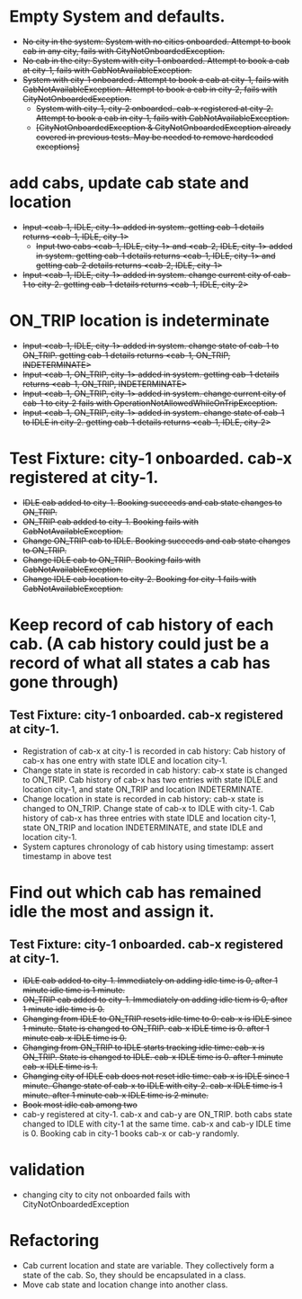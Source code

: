 # Empty System and defaults.
- ~~No city in the system: System with no cities onboarded. Attempt to book cab in any city, fails with CityNotOnboardedException.~~
- ~~No cab in the city: System with city-1 onboarded. Attempt to book a cab at city-1, fails with CabNotAvailableException.~~
- ~~System with city-1 onboarded. Attempt to book a cab at city-1, fails with CabNotAvailableException. Attempt to book a cab in city-2, fails with CityNotOnboardedException.~~
  - ~~System with city-1, city-2 onboarded. cab-x registered at city-2. Attempt to book a cab in city-1, fails with CabNotAvailableException.~~
  - ~~[CityNotOnboardedException & CityNotOnboardedException already covered in previous tests. May be needed to remove hardcoded exceptions]~~

# add cabs, update cab state and location
- ~~Input <cab-1, IDLE, city-1> added in system. getting cab-1 details returns <cab-1, IDLE, city-1>~~
  - ~~Input two cabs <cab-1, IDLE, city-1> and <cab-2, IDLE, city-1> added in system. getting cab-1 details returns <cab-1, IDLE, city-1> and getting cab-2 details returns <cab-2, IDLE, city-1>~~
- ~~Input <cab-1, IDLE, city-1> added in system. change current city of cab-1 to city-2. getting cab-1 details returns <cab-1, IDLE, city-2>~~

# ON_TRIP location is indeterminate
- ~~Input <cab-1, IDLE, city-1> added in system. change state of cab-1 to ON_TRIP. getting cab-1 details returns <cab-1, ON_TRIP, INDETERMINATE>~~
- ~~Input <cab-1, ON_TRIP, city-1> added in system. getting cab-1 details returns <cab-1, ON_TRIP, INDETERMINATE>~~
- ~~Input <cab-1, ON_TRIP, city-1> added in system. change current city of cab-1 to city-2 fails with OperationNotAllowedWhileOnTripException.~~
- ~~Input <cab-1, ON_TRIP, city-1> added in system. change state of cab-1 to IDLE in city-2. getting cab-1 details returns <cab-1, IDLE, city-2>~~
 
# Test Fixture: city-1 onboarded. cab-x registered at city-1.
- ~~IDLE cab added to city-1. Booking succeeds and cab state changes to ON_TRIP.~~
- ~~ON_TRIP cab added to city-1. Booking fails with CabNotAvailableException.~~
- ~~Change ON_TRIP cab to IDLE. Booking succeeds and cab state changes to ON_TRIP.~~
- ~~Change IDLE cab to ON_TRIP. Booking fails with CabNotAvailableException.~~
- ~~Change IDLE cab location to city-2. Booking for city-1 fails with CabNotAvailableException.~~

# Keep record of cab history of each cab. (A cab history could just be a record of what all states a cab has gone through)
## Test Fixture: city-1 onboarded. cab-x registered at city-1.
- Registration of cab-x at city-1 is recorded in cab history: Cab history of cab-x has one entry with state IDLE and location city-1.
- Change state in state is recorded in cab history: cab-x state is changed to ON_TRIP. Cab history of cab-x has two entries with state IDLE and location city-1, and state ON_TRIP and location INDETERMINATE.
- Change location in state is recorded in cab history: cab-x state is changed to ON_TRIP. Change state of cab-x to IDLE with city-1. Cab history of cab-x has three entries with state IDLE and location city-1, state ON_TRIP and location INDETERMINATE, and state IDLE and location city-1.
- System captures chronology of cab history using timestamp: assert timestamp in above test

# Find out which cab has remained idle the most and assign it.
## Test Fixture: city-1 onboarded. cab-x registered at city-1.
- ~~IDLE cab added to city-1. Immediately on adding idle time is 0, after 1 minute idle time is 1 minute.~~
- ~~ON_TRIP cab added to city-1. Immediately on adding idle tiem is 0, after 1 minute idle time is 0.~~
- ~~Changing from IDLE to ON_TRIP resets idle time to 0: cab-x is IDLE since 1 minute. State is changed to ON_TRIP. cab-x IDLE time is 0. after 1 minute cab-x IDLE time is 0.~~
- ~~Changing from ON_TRIP to IDLE starts tracking idle time: cab-x is ON_TRIP. State is changed to IDLE. cab-x IDLE time is 0. after 1 minute cab-x IDLE time is 1.~~
- ~~Changing city of IDLE cab does not reset idle time: cab-x is IDLE since 1 minute. Change state of cab-x to IDLE with city-2. cab-x IDLE time is 1 minute. after 1 minute cab-x IDLE time is 2 minute.~~
- ~~Book most idle cab among two~~
- cab-y registered at city-1. cab-x and cab-y are ON_TRIP. both cabs state changed to IDLE with city-1 at the same time. cab-x and cab-y IDLE time is 0.
  Booking cab in city-1 books cab-x or cab-y randomly.

# validation
- changing city to city not onboarded fails with CityNotOnboardedException

# Refactoring
- Cab current location and state are variable. They collectively form a state of the cab. So, they should be encapsulated in a class.
- Move cab state and location change into another class.